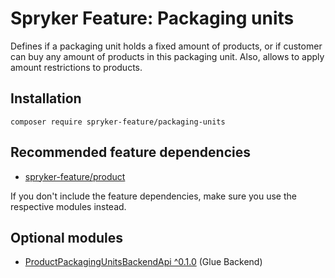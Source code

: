 # Spryker Feature: Packaging units

Defines if a packaging unit holds a fixed amount of products, or if customer can buy any amount of products in this packaging unit. Also, allows to apply amount restrictions to products.

## Installation

```
composer require spryker-feature/packaging-units
```

## Recommended feature dependencies
- [spryker-feature/product](https://github.com/spryker-feature/product)

If you don't include the feature dependencies, make sure you use the respective modules instead.

## Optional modules
- [ProductPackagingUnitsBackendApi ^0.1.0](https://github.com/spryker/product-packaging-units-backend-api) (Glue Backend)

